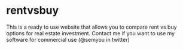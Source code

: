 # rentvsbuy
This is a ready to use website that allows you to compare rent vs buy options for real estate investment.
Contact me if you want to use my software for commercial use (@semyou in twitter)
